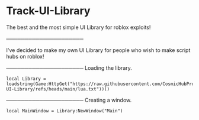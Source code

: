 # Track-UI-Library
The best and the most simple UI Library for roblox exploits!

─────────────────────

I've decided to make my own UI Library for people who wish to make script hubs on roblox!

─────────────────────
Loading the library.
```
local Library = loadstring(Game:HttpGet("https://raw.githubusercontent.com/CosmicHubProductions/Track-UI-Library/refs/heads/main/lua.txt"))()
```
─────────────────────
Creating a window.
```
local MainWindow = Library:NewWindow("Main")
```
